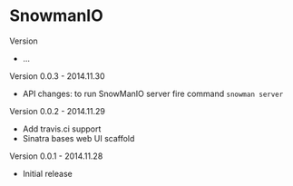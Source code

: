 # SnowmanIO

Version
- ...

Version 0.0.3 - 2014.11.30
- API changes: to run SnowManIO server fire command `snowman server`

Version 0.0.2 - 2014.11.29
- Add travis.ci support
- Sinatra bases web UI scaffold

Version 0.0.1 - 2014.11.28
- Initial release
